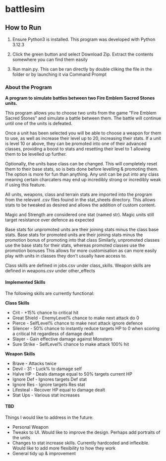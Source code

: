 # battlesim

## How to Run

1. Ensure Python3 is installed. This program was developed with Python 3.12.3

2. Click the green button and select Download Zip. Extract the contents somewhere you can find them easily

3. Run main.py. This can be ran directly by double cliking the file in the folder or by launching it via Command Prompt

### About the Program

**A program to simulate battles between two Fire Emblem Sacred Stones units.**

This program allows you to choose two units from the game "Fire Emblem Sacred Stones" and simulate a battle between them. The battle will continue until one of the units is defeated.

Once a unit has been selected you will be able to choose a weapon for them to use, as well as increase their level up to 20, increasing their stats. If a unit is level 10 or above, they can be promoted into one of their advanced classes, providing a boost to stats and resetting their level to 1 allowing them to be levelled up further.

Optionally, the units base class can be changed. This will completely reset them to their base stats, so is bets done before levelling & promoting them. The option is more for fun than anything. Any unit can be put into any class meaning certain charcaters may end up incredibly strong or incredibly weak if using this feature.

All units, weapons, class and terrain stats are imported into the program from the relevant .csv files fouind in the stat_sheets directory. This allows stats to be tweaked as desired and allows the addition of custom content.

Magic and Strength are considered one stat (named str). Magic units still target resistance over defence as expected

Base stats for unpromoted units are their joining stats minus the class base stats.
Base stats for promoted units are their joining stats minus the promotion bonus of promoting into that class
Similarly, unpromoted classes use the base stats for their stats, whereas promoted classes use the promotion bonuses
This allows for more customisation as can more easily play with units in classes they don't usually have access to.

Class skills are defined in jobs.csv under class_skills. Weapon skills are defined in weapons.csv under other_effects

#### Implemented Skills

The following skills are currently functional:

**Class Skills**
* Crit - +15% chance to critical hit
* Great Shield - EnemyLevel% chance to make next attack do 0
* Pierce - SelfLevel% chance to make next attack ignore defence
* Silencer - 50% chance to instantly reduce targets HP to 0 when scoring a critical hit regardless of damage dealt
* Slayer - Gain effective damage against Monsters
* Sure Strike - SelfLevel% chance to make attack 100% hit

**Weapon Skills**
* Brave - Attacks twice
* Devil - 31 - Luck% to damage self
* Halve HP - Deals damage equal to 50% targets current HP
* Ignore Def - Ignores targets Def stat
* Ignore Res - Ignore targets Res stat
* Lifesteal - Recover HP equal to damage dealt
* Stat Ups - Various stat increases


#### TBD
Things I would like to address in the future:
* Personal Weapon
* Tweaks to UI. Would like to improve the design. Perhaps add portraits of the units
* Changes to stat increase skills. Currently hardcoded and inflexible. Would like to add more flexibility to how they work
* General tidy up & improvement